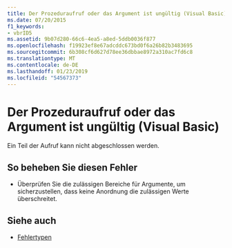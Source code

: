 ```yaml
---
title: Der Prozeduraufruf oder das Argument ist ungültig (Visual Basic)
ms.date: 07/20/2015
f1_keywords:
- vbrID5
ms.assetid: 9b07d280-66c6-4ea5-a8ed-5ddb0036f877
ms.openlocfilehash: f19923ef8e67adcddc673bd0f6a26b82b3483695
ms.sourcegitcommit: 6b308cf6d627d78ee36dbbae8972a310ac7fd6c8
ms.translationtype: MT
ms.contentlocale: de-DE
ms.lasthandoff: 01/23/2019
ms.locfileid: "54567373"
---
```

# <a name="procedure-call-or-argument-is-not-valid-visual-basic"></a>Der Prozeduraufruf oder das Argument ist ungültig (Visual Basic)
Ein Teil der Aufruf kann nicht abgeschlossen werden.  
  
## <a name="to-correct-this-error"></a>So beheben Sie diesen Fehler  
  
-   Überprüfen Sie die zulässigen Bereiche für Argumente, um sicherzustellen, dass keine Anordnung die zulässigen Werte überschreitet.  
  
## <a name="see-also"></a>Siehe auch
- [Fehlertypen](../../../visual-basic/programming-guide/language-features/error-types.md)
